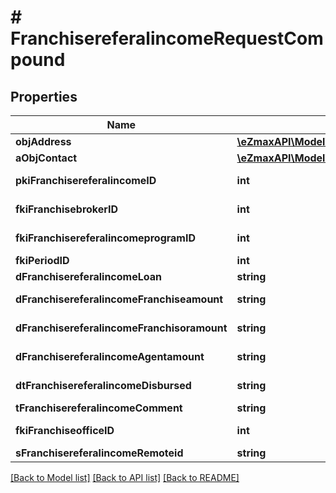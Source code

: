 # # FranchisereferalincomeRequestCompound

## Properties

Name | Type | Description | Notes
------------ | ------------- | ------------- | -------------
**objAddress** | [**\eZmaxAPI\Model\AddressRequest**](AddressRequest.md) |  |
**aObjContact** | [**\eZmaxAPI\Model\ContactRequestCompound[]**](ContactRequestCompound.md) |  |
**pkiFranchisereferalincomeID** | **int** | The unique ID of the Franchisereferalincome | [optional]
**fkiFranchisebrokerID** | **int** | The unique ID of the Franchisebroker |
**fkiFranchisereferalincomeprogramID** | **int** | The unique ID of the Franchisereferalincomeprogram |
**fkiPeriodID** | **int** | The unique ID of the Period |
**dFranchisereferalincomeLoan** | **string** | The loan amount |
**dFranchisereferalincomeFranchiseamount** | **string** | The amount that will be given to the franchise |
**dFranchisereferalincomeFranchisoramount** | **string** | The amount that will be kept by the franchisor |
**dFranchisereferalincomeAgentamount** | **string** | The amount that will be given to the agent |
**dtFranchisereferalincomeDisbursed** | **string** | The date the amounts were disbursed |
**tFranchisereferalincomeComment** | **string** | Comment about the transaction |
**fkiFranchiseofficeID** | **int** | The unique ID of the Franchisereoffice |
**sFranchisereferalincomeRemoteid** | **string** |  |

[[Back to Model list]](../../README.md#models) [[Back to API list]](../../README.md#endpoints) [[Back to README]](../../README.md)
